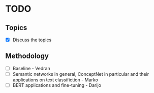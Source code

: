# TODO
## Topics
- [x] Discuss the topics
## Methodology
- [ ] Baseline - Vedran
- [ ] Semantic networks in general, ConceptNet in particular and their applications on text classifiction - Marko
- [ ] BERT applications and fine-tuning - Darijo
